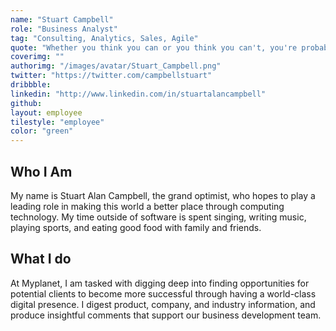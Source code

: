 ```yaml
---
name: "Stuart Campbell"
role: "Business Analyst"
tag: "Consulting, Analytics, Sales, Agile"
quote: "Whether you think you can or you think you can't, you're probably right"
coverimg: ""
authorimg: "/images/avatar/Stuart_Campbell.png"
twitter: "https://twitter.com/campbellstuart"
dribbble:
linkedin: "http://www.linkedin.com/in/stuartalancampbell"
github:
layout: employee
tilestyle: "employee"
color: "green"
---
```


## Who I Am

My name is Stuart Alan Campbell, the grand optimist, who hopes to play a leading role in making this world a better place through computing technology. My time outside of software is spent singing, writing music, playing sports, and eating good food with family and friends.

## What I do

At Myplanet, I am tasked with digging deep into finding opportunities for potential clients to become more successful through having a world-class digital presence. I digest product, company, and industry information, and produce insightful comments that support our business development team.